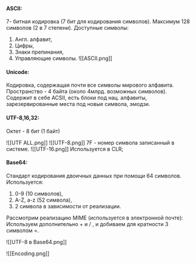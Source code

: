 #### ASCII:
7- битная кодировка (7 бит для кодирования символов).
Максимум 128 символов (2 в 7 степени).
Доступные символы:
1. Англ. алфавит,
2. Цифры,
3. Знаки препинания,
4. Управляющие символы.
![[ASCII.png]]
#### Unicode:
Кодировка, содержащая почти все символы мирового алфавита.
Пространство - 4 байта (около 4млрд. возможных символов).
Содержит в себе ACSII, есть блоки под нац. алфавиты, зарезервированные места под новые символа, эмодзи.

#### UTF-8,16,32:

Октет - 8 бит (1 байт)

![[UTF ALL.png]]
![[UTF-8.png]]
7F - номер символа записанный в системе.
![[UTF-16.png]]
Используется в CLR;
#### Base64:

Стандарт кодирования двоичных данных при помощи 64 символов.
Используется:
1. 0-9 (10 символов),
2. A-Z, a-z (52 символа),
3. 2  символа в зависимости от реализации.

Рассмотрим реализацию MIME (используется в электронной почте):
	Используем дополнительно + и / , и добиваем для кратности 3 символом =.

![[UTF-8 в Base64.png]]

![[Encoding.png]]

